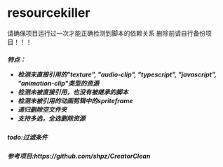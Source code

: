 # resourcekiller
请确保项目运行过一次才能正确检测到脚本的依赖关系
删除前请自行备份项目！！！
<h5>特点：
<ul>
<li>检测未直接引用的"texture", "audio-clip", "typescript", "javascript", "animation-clip"类型的资源
<li>检测未被直接引用，也没有被继承的脚本
<li>检测未被引用的动画剪辑中的spriteframe
<li>递归删除空文件夹
<li>支持多选，全选删除资源
</ul>

<h5>todo:过滤条件
<h5>参考项目:https://github.com/shpz/CreatorClean